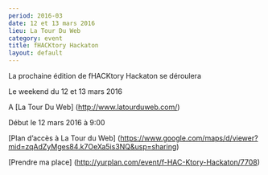 ```yaml
---
period: 2016-03
date: 12 et 13 mars 2016
lieu: La Tour Du Web
category: event
title: fHACKtory Hackaton
layout: default
---
```


La prochaine édition de fHACKtory Hackaton se déroulera 

Le weekend du 12 et 13 mars 2016

A [La Tour Du Web] (http://www.latourduweb.com/)

Début le 12 mars 2016 à 9:00

[Plan d’accès à La Tour du Web] (https://www.google.com/maps/d/viewer?mid=zqAdZyMges84.k7OeXa5is3NQ&usp=sharing)

[Prendre ma place] (http://yurplan.com/event/f-HAC-Ktory-Hackaton/7708)
